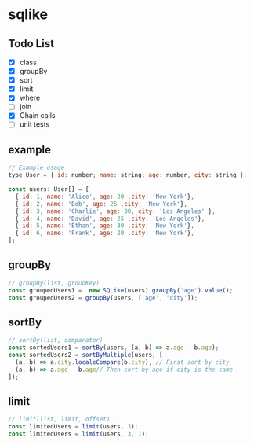 # sqlike

## Todo List

- [x] class
- [x] groupBy
- [x] sort
- [x] limit
- [x] where
- [ ] join
- [x] Chain calls
- [ ] unit tests

## example

```js
// Example usage
type User = { id: number; name: string; age: number, city: string };

const users: User[] = [
  { id: 1, name: 'Alice', age: 20 ,city: 'New York'},
  { id: 2, name: 'Bob', age: 25 ,city: 'New York'},
  { id: 3, name: 'Charlie', age: 30, city: 'Los Angeles' },
  { id: 4, name: 'David', age: 25 ,city: 'Los Angeles'},
  { id: 5, name: 'Ethan', age: 30 ,city: 'New York'},
  { id: 6, name: 'Frank', age: 20 ,city: 'New York'},
];
```

## groupBy

```js
// groupBy(list, groupKey)
const groupedUsers1 =  new SQLike(users).groupBy('age').value();
const groupedUsers2 = groupBy(users, ['age', 'city']);
```

## sortBy

```js
// sortBy(list, comparator)
const sortedUsers1 = sortBy(users, (a, b) => a.age - b.age);
const sortedUsers2 = sortByMultiple(users, [
  (a, b) => a.city.localeCompare(b.city), // First sort by city
  (a, b) => a.age - b.age// Then sort by age if city is the same
]);
```

## limit

```js
// limit(list, limit, offset)
const limitedUsers = limit(users, 3);
const limitedUsers = limit(users, 3, 1);
```
